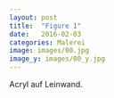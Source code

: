 ```yaml
---
layout: post
title:  "Figure 1"
date:   2016-02-03
categories: Malerei
image: images/00.jpg
image_y: images/00_y.jpg
---
```

Acryl auf Leinwand.
